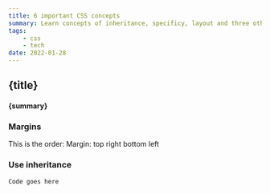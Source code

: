 ```yaml
---
title: 6 important CSS concepts
summary: Learn concepts of inheritance, specificy, layout and three others
tags: 
    - css
    - tech
date: 2022-01-28
---
```


## {title}
#### {summary}

### Margins
This is the order:  Margin: top right bottom left

### Use inheritance
`Code goes here`

<style>

</style>